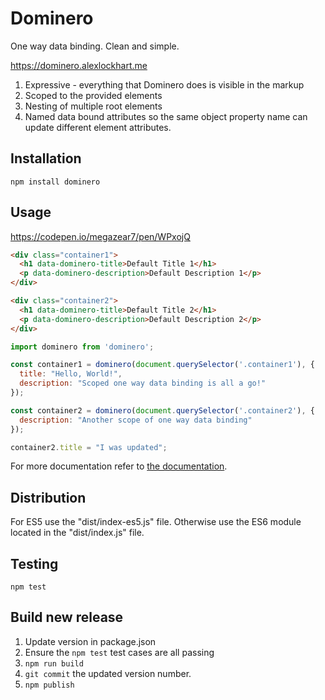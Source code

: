 # Dominero

One way data binding. Clean and simple.

https://dominero.alexlockhart.me

1. Expressive - everything that Dominero does is visible in the markup
1. Scoped to the provided elements
1. Nesting of multiple root elements
1. Named data bound attributes so the same object property name can update different element attributes.

## Installation

`npm install dominero`

## Usage

https://codepen.io/megazear7/pen/WPxojQ

```html
<div class="container1">
  <h1 data-dominero-title>Default Title 1</h1>
  <p data-dominero-description>Default Description 1</p>
</div>

<div class="container2">
  <h1 data-dominero-title>Default Title 2</h1>
  <p data-dominero-description>Default Description 2</p>
</div>
```

```js
import dominero from 'dominero';

const container1 = dominero(document.querySelector('.container1'), {
  title: "Hello, World!",
  description: "Scoped one way data binding is all a go!"
});

const container2 = dominero(document.querySelector('.container2'), {
  description: "Another scope of one way data binding"
});

container2.title = "I was updated";
```

For more documentation refer to [the documentation](https://dominero.alexlockhart.me).

## Distribution

For ES5 use the "dist/index-es5.js" file.
Otherwise use the ES6 module located in the "dist/index.js" file.

## Testing

`npm test`

## Build new release

1. Update version in package.json
1. Ensure the `npm test` test cases are all passing
1. `npm run build`
1. `git commit` the updated version number.
1. `npm publish`
